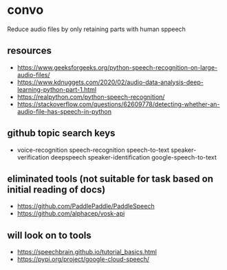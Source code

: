# convo
Reduce audio files by only retaining parts with human sppeech

## resources
- https://www.geeksforgeeks.org/python-speech-recognition-on-large-audio-files/
- https://www.kdnuggets.com/2020/02/audio-data-analysis-deep-learning-python-part-1.html
- https://realpython.com/python-speech-recognition/
- https://stackoverflow.com/questions/62609778/detecting-whether-an-audio-file-has-speech-in-python

## github topic search keys
- voice-recognition speech-recognition speech-to-text speaker-verification deepspeech speaker-identification google-speech-to-text  

## eliminated tools (not suitable for task based on initial reading of docs)
- https://github.com/PaddlePaddle/PaddleSpeech
- https://github.com/alphacep/vosk-api

## will look on to tools
- https://speechbrain.github.io/tutorial_basics.html
- https://pypi.org/project/google-cloud-speech/
